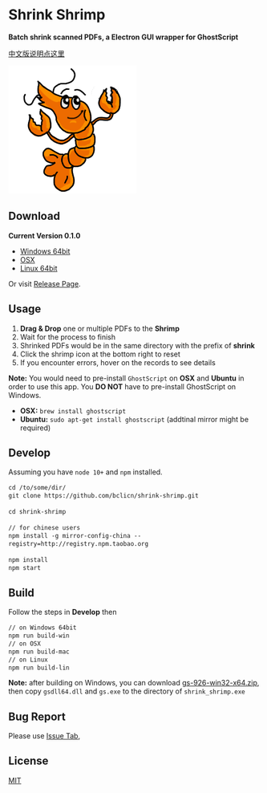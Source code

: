 # Shrink Shrimp #

**Batch shrink scanned PDFs, a Electron GUI wrapper for GhostScript**

[中文版说明点这里](README_CN.md)

![logo](assets/img/shrimp.png)

## Download ##

**Current Version 0.1.0**

* [Windows 64bit](https://github.com/bclicn/shrink-shrimp/releases/download/0.1.0/shrink_shrimp-0.1.0-win32-x64.rar)
* [OSX](https://github.com/bclicn/shrink-shrimp/releases/download/0.1.0/shrink_shrimp-0.1.0-darwin.zip)
* [Linux 64bit](https://github.com/bclicn/shrink-shrimp/releases/download/0.1.0/shrink_shrimp-0.1.0-linux-x64.tar.gz)

Or visit [Release Page](https://github.com/bclicn/shrink-shrimp/releases).

## Usage ##

1. __Drag & Drop__ one or multiple PDFs to the __Shrimp__
2. Wait for the process to finish
3. Shrinked PDFs would be in the same directory with the prefix of __shrink__
4. Click the shrimp icon at the bottom right to reset
5. If you encounter errors, hover on the records to see details

__Note:__  You would need to pre-install `GhostScript` on __OSX__ and __Ubuntu__ in order to use this app. You __DO NOT__ have to pre-install
GhostScript on Windows.

* __OSX:__ `brew install ghostscript`
* __Ubuntu:__ `sudo apt-get install ghostscript` (addtinal mirror might be required)

## Develop ##

Assuming you have `node 10+` and `npm` installed.

    cd /to/some/dir/
    git clone https://github.com/bclicn/shrink-shrimp.git

    cd shrink-shrimp

    // for chinese users
    npm install -g mirror-config-china --registry=http://registry.npm.taobao.org

    npm install
    npm start

## Build ##

Follow the steps in __Develop__ then

    // on Windows 64bit
    npm run build-win
    // on OSX
    npm run build-mac
    // on Linux
    npm run build-lin

__Note:__ after building on Windows, you can download [gs-926-win32-x64.zip](https://github.com/bclicn/shrink-shrimp/releases/download/0.1.0/gs-926-win32-x64.zip), then copy `gsdll64.dll` and `gs.exe` to the directory of `shrink_shrimp.exe`

## Bug Report ##

Please use [Issue Tab](https://github.com/bclicn/shrink-shrimp/issues),

## License ##
[MIT](LICENSE)



